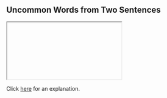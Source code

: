 ##  Uncommon Words from Two Sentences 

<iframe></iframe>

Click [here](Explanation.md) for an explanation.

